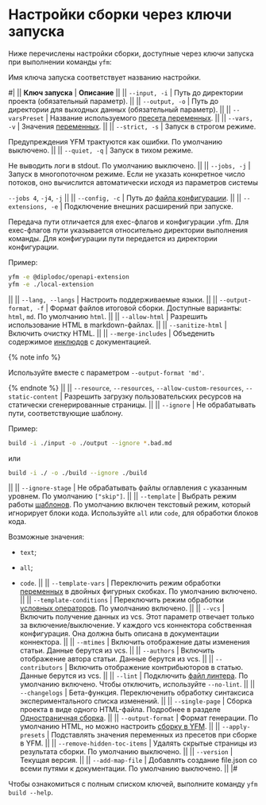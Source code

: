 # Настройки сборки через ключи запуска

Ниже перечислены настройки сборки, доступные через ключи запуска при выполнении команды `yfm`:

Имя ключа запуска соответствует названию настройки.

#|
||
**Ключ запуска** | **Описание**
||
||
`--input, -i` | Путь до директории проекта (обязательный параметр).
||
||
`--output, -o` | Путь до директории для выходных данных (обязательный параметр).
||
||
`--varsPreset` | Название используемого [пресета переменных](../../project/presets.md).
||
||
`--vars, -v` | Значения [переменных](../../syntax/vars.md).
||
||
`--strict, -s`
|
Запуск в строгом режиме.

Предупреждения YFM трактуются как ошибки. По умолчанию выключено.
||
||
`--quiet, -q`
|
Запуск в тихом режиме.

Не выводить логи в stdout. По умолчанию выключено.
||
||
`--jobs, -j`
|
Запуск в многопоточном режиме.
Если не указать конкретное число потоков, оно вычислится автоматически исходя из параметров системы

`--jobs 4`, `-j4`, `-j`
||
||
`--config, -c` | Путь до [файла конфигурации](../../settings.md#config).
||
||
`--extensions, -e`
|
Подключение внешних расширений при запуске.

Передача пути отличается для exec-флагов и конфигурации .yfm. Для exec-флагов пути указывается относительно директории выполнения команды. Для конфигурации пути передается из директории конфигурации.

Пример:

```bash
yfm -e @diplodoc/openapi-extension
yfm -e ./local-extension
```
||
||
`--lang, --langs` | Настроить поддерживаемые языки.
||
||
`--output-format, -f` | Формат файлов итоговой сборки. Доступные варианты: `html`, `md`. По умолчанию `html`.
||
||
`--allow-html` | Разрешить использование HTML в markdown-файлах.
||
||
`--sanitize-html` | Включить очистку HTML.
||
||
`--merge-includes`
|
Объеденить содержимое [инклюдов](../../project/includes.md) с документацией.

{% note info %}

Используйте вместе с параметром `--output-format 'md'`.

{% endnote %}
||
||
`--resource`, `--resources`, `--allow-custom-resources`, `--static-content`
|
Разрешить загрузку пользовательских ресурсов на статически сгенерированные страницы.
||
||
`--ignore`
|
Не обрабатывать пути, соответствующие шаблону.

Пример:

```bash
build -i ./input -o ./output --ignore *.bad.md
```
или

```bash
build -i ./ -o ./build --ignore ./build
```
||
||
`--ignore-stage`
|
Не обрабатывать файлы оглавления с указанным уровнем. По умолчанию `["skip"]`.
||
||
`--template`
|
Выбрать режим работы [шаблонов](../../syntax/vars.md). По умолчанию включен текстовый режим, который игнорирует блоки кода. Используйте `all` или `code`, для обработки блоков кода.

Возможные значения:

- `text`;

- `all`;

- `code`.
||
||
`--template-vars`
|
Переключить режим обработки [переменных](../../syntax/vars.md#subtitudes) в двойных фигурных скобках. По умолчанию включено.
||
||
`--template-conditions`
|
Переключить режим обработки [условных операторов](../../syntax/vars.md#conditions). По умолчанию включено.
||
||
`--vcs` | Включить получение данных из vcs. Этот параметр отвечает только за включение/выключение. 
У каждого vcs коннектора собственная конфигурация. Она должна быть описана в документации коннектора.
||
||
`--mtimes` | Включить отображение даты изменения статьи. Данные берутся из vcs.
||
||
`--authors` | Включить отображение автора статьи. Данные берутся из vcs.
||
||
`--contributors` | Включить отображение контрибьюторов в статью. Данные берутся из vcs.
||
||
`--lint` | Подключить [файл линтера](../../project/lint.md). По умолчанию включено. Чтобы отключить, используйте `--no-lint`.
||
||
`--changelogs` | Бета-функция. Переключенить обработку синтаксиса экспериментального списка изменений.
||
||
 `--single-page` | Сборка проекта в виде одного HTML-файла. Подробнее в разделе [Одностраничная сборка](./singlepage.md).
||
||
 `--output-format` | Формат генерации. По умолчанию HTML, но можно настроить [сборку в YFM](build#yfm.md).
||
||
 `--apply-presets` | Подставлять значения переменных из пресетов при сборке в YFM.
||
||
 `--remove-hidden-toc-items` | Удалять скрытые страницы из результата сборки. По умолчанию выключено.
||
||
 `--version` | Текущая версия.
||
||
 `--add-map-file` | Добавлять создание file.json со всеми путями к документации. По умолчанию выключено.
||
|#

Чтобы ознакомиться с полным списком ключей, выполните команду `yfm build --help`.
